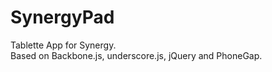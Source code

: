 SynergyPad
==========

Tablette App for Synergy.  
Based on Backbone.js, underscore.js, jQuery and PhoneGap.